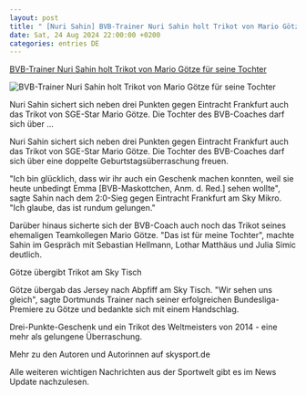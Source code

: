 ```yaml
---
layout: post
title: " [Nuri Sahin] BVB-Trainer Nuri Sahin holt Trikot von Mario Götze für seine Tochter"
date: Sat, 24 Aug 2024 22:00:00 +0200
categories: entries DE
---
```

[BVB-Trainer Nuri Sahin holt Trikot von Mario Götze für seine Tochter](https://sport.sky.de/fussball/artikel/bvb-trainer-nuri-sahin-holt-trikot-von-mario-goetze-fuer-seine-tochter/13202835/34943)

![BVB-Trainer Nuri Sahin holt Trikot von Mario Götze für seine Tochter](https://e6.365dm.de/24/08/1600x900/7f837cfce70d67c78c7abbf243bd035cd5fa58e9db603c88bd75a24d92821df5_6665932.jpg?20240824201229)

Nuri Sahin sichert sich neben drei Punkten gegen Eintracht Frankfurt auch das Trikot von SGE-Star Mario Götze. Die Tochter des BVB-Coaches darf sich über ...

Nuri Sahin sichert sich neben drei Punkten gegen Eintracht Frankfurt auch das Trikot von SGE-Star Mario Götze. Die Tochter des BVB-Coaches darf sich über eine doppelte Geburtstagsüberraschung freuen.

"Ich bin glücklich, dass wir ihr auch ein Geschenk machen konnten, weil sie heute unbedingt Emma [BVB-Maskottchen, Anm. d. Red.] sehen wollte", sagte Sahin nach dem 2:0-Sieg gegen Eintracht Frankfurt am Sky Mikro. "Ich glaube, das ist rundum gelungen."

Darüber hinaus sicherte sich der BVB-Coach auch noch das Trikot seines ehemaligen Teamkollegen Mario Götze. "Das ist für meine Tochter", machte Sahin im Gespräch mit Sebastian Hellmann, Lothar Matthäus und Julia Simic deutlich.

Götze übergibt Trikot am Sky Tisch

Götze übergab das Jersey nach Abpfiff am Sky Tisch. "Wir sehen uns gleich", sagte Dortmunds Trainer nach seiner erfolgreichen Bundesliga-Premiere zu Götze und bedankte sich mit einem Handschlag.

Drei-Punkte-Geschenk und ein Trikot des Weltmeisters von 2014 - eine mehr als gelungene Überraschung.

Mehr zu den Autoren und Autorinnen auf skysport.de

Alle weiteren wichtigen Nachrichten aus der Sportwelt gibt es im News Update nachzulesen.

